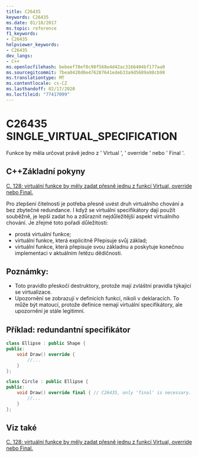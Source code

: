 ```yaml
---
title: C26435
keywords: C26435
ms.date: 01/18/2017
ms.topic: reference
f1_keywords:
- C26435
helpviewer_keywords:
- C26435
dev_langs:
- C++
ms.openlocfilehash: bebeef78ef8c90f568e4d42ac3166404bf177aa0
ms.sourcegitcommit: 7bea0420d0e476287641edeb33a9d5689a98cb98
ms.translationtype: MT
ms.contentlocale: cs-CZ
ms.lasthandoff: 02/17/2020
ms.locfileid: "77417099"
---
```

# <a name="c26435-single_virtual_specification"></a>C26435 SINGLE_VIRTUAL_SPECIFICATION

Funkce by měla určovat právě jedno z ' Virtual ', ' override ' nebo ' Final '.

## <a name="c-core-guidelines"></a>C++Základní pokyny

[C. 128: virtuální funkce by měly zadat přesně jednu z funkcí Virtual, override nebo Final.](https://github.com/isocpp/CppCoreGuidelines/blob/master/CppCoreGuidelines.md)

Pro zlepšení čitelnosti je potřeba přesně uvést druh virtuálního chování a bez zbytečné redundance. I když se virtuální specifikátory dají použít souběžně, je lepší zadat ho a zdůraznit nejdůležitější aspekt virtuálního chování. Je zřejmé toto pořadí důležitosti:

- prostá virtuální funkce;
- virtuální funkce, která explicitně Přepisuje svůj základ;
- virtuální funkce, která přepisuje svou základnu a poskytuje konečnou implementaci v aktuálním řetězu dědičnosti.

## <a name="notes"></a>Poznámky:

- Toto pravidlo přeskočí destruktory, protože mají zvláštní pravidla týkající se virtualizace.
- Upozornění se zobrazují v definicích funkcí, nikoli v deklaracích. To může být matoucí, protože definice nemají virtuální specifikátory, ale upozornění je stále legitimní.

## <a name="example-redundant-specifier"></a>Příklad: redundantní specifikátor

```cpp
class Ellipse : public Shape {
public:
    void Draw() override {
        //...
    }
};

class Circle : public Ellipse {
public:
    void Draw() override final { // C26435, only 'final' is necessary.
        //...
    }
};
```

## <a name="see-also"></a>Viz také

[C. 128: virtuální funkce by měly zadat přesně jednu z funkcí Virtual, override nebo Final.](https://github.com/isocpp/CppCoreGuidelines/blob/master/CppCoreGuidelines.md)
